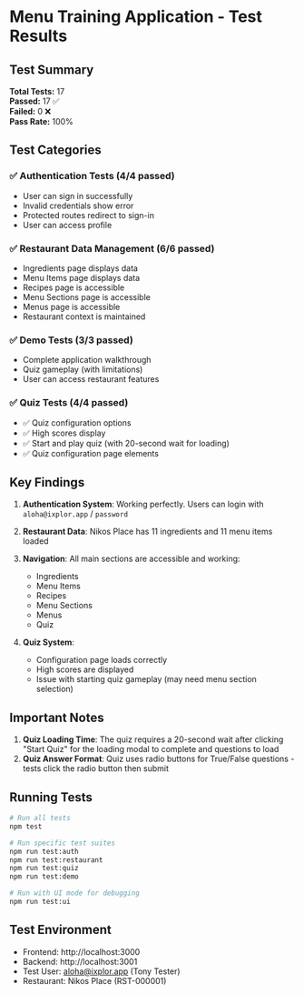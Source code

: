 # Menu Training Application - Test Results

## Test Summary

**Total Tests:** 17  
**Passed:** 17 ✅  
**Failed:** 0 ❌  
**Pass Rate:** 100%

## Test Categories

### ✅ Authentication Tests (4/4 passed)
- User can sign in successfully
- Invalid credentials show error  
- Protected routes redirect to sign-in
- User can access profile

### ✅ Restaurant Data Management (6/6 passed)
- Ingredients page displays data
- Menu Items page displays data
- Recipes page is accessible
- Menu Sections page is accessible
- Menus page is accessible
- Restaurant context is maintained

### ✅ Demo Tests (3/3 passed)
- Complete application walkthrough
- Quiz gameplay (with limitations)
- User can access restaurant features

### ✅ Quiz Tests (4/4 passed)
- ✅ Quiz configuration options
- ✅ High scores display
- ✅ Start and play quiz (with 20-second wait for loading)
- ✅ Quiz configuration page elements

## Key Findings

1. **Authentication System**: Working perfectly. Users can login with `aloha@ixplor.app` / `password`

2. **Restaurant Data**: Nikos Place has 11 ingredients and 11 menu items loaded

3. **Navigation**: All main sections are accessible and working:
   - Ingredients
   - Menu Items
   - Recipes
   - Menu Sections
   - Menus
   - Quiz

4. **Quiz System**: 
   - Configuration page loads correctly
   - High scores are displayed
   - Issue with starting quiz gameplay (may need menu section selection)

## Important Notes

1. **Quiz Loading Time**: The quiz requires a 20-second wait after clicking "Start Quiz" for the loading modal to complete and questions to load
2. **Quiz Answer Format**: Quiz uses radio buttons for True/False questions - tests click the radio button then submit

## Running Tests

```bash
# Run all tests
npm test

# Run specific test suites
npm run test:auth
npm run test:restaurant  
npm run test:quiz
npm run test:demo

# Run with UI mode for debugging
npm run test:ui
```

## Test Environment

- Frontend: http://localhost:3000
- Backend: http://localhost:3001
- Test User: aloha@ixplor.app (Tony Tester)
- Restaurant: Nikos Place (RST-000001)